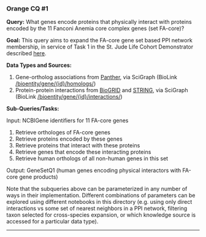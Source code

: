 ### Orange CQ #1

**Query:**  What genes encode proteins that physically interact with proteins encoded by the 11 Fanconi Anemia core complex genes (set FA-core)? 

**Goal:** This query aims to expand the FA-core gene set based PPI network membership, in service of Task 1 in the St. Jude Life Cohort Demonstrator described [here](https://github.com/NCATS-Tangerine/cq-notebooks/wiki/St.-Judes-FA-Demonstrator).
  
**Data Types and Sources:**
1. Gene-ortholog associations from [Panther](http://www.pantherdb.org/), via SciGraph (BioLink [/bioentity/gene/{id}/homologs/](https://api.monarchinitiative.org/api/#!/bioentity/get_gene_homolog_associations))
2. Protein-protein interactions from [BioGRID](https://thebiogrid.org/) and [STRING](http://string-db.org/), via SciGraph (BioLink [/bioentity/gene/{id}/interactions/](https://api.monarchinitiative.org/api/#!/bioentity/get_gene_interactions))

  
**Sub-Queries/Tasks:**  
   
Input: NCBIGene identifiers for 11 FA-core genes
  1. Retrieve orthologes of FA-core genes  
  2. Retrieve proteins encoded by these genes
  3. Retrieve proteins that interact with these proteins
  4. Retrieve genes that encode these interacting proteins
  5. Retrieve human orthologs of all non-human genes in this set  

Output: GeneSetQ1 (human genes encoding physical interactors with FA-core gene products)


Note that the subqueries above can be parameterized in any number of ways in their implementation. Different combinations of parameters can be explored using different notebooks in this directory (e.g. using only direct interactions vs some set of nearest neighbors in a PPI network, filtering taxon selected for cross-species expansion, or which knowledge source is accessed for a particular data type).

--------
	
